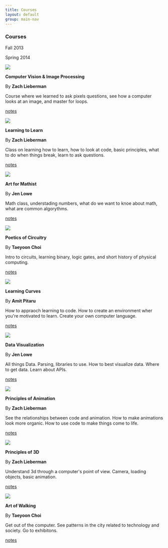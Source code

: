 ```yaml
---
title: Courses
layout: default
group: main-nav
---
```


<section class="current-tab"> 
<div class="centering-wrapper">
<h3>Courses</h3>
<div class="year-menu">
<p class="underline">Fall 2013</p>
<p>Spring 2014</p>
</div>
</div>	
</section>

<section class="content-wrapper"> 
<div class="student-wrapper">
<article class="project">
<div class="project-image">
<img src="/img/assets/images/courses/computer_vision.jpg"/>
</div>
<div class="project-title-info">
<p><b>Computer Vision & Image Processing</b></p>
<p>By <b><span class="teacher-title">Zach Lieberman</span></b></p>
</div>
<div class="project-info">
<p>Course where we learned to ask pixels questions, see how a computer looks at an image, and master for loops.</p>
<p class="notes"><a href="">notes</a></p>
</div>
</article>

<article class="project">
<div class="project-image">
<img src="/img/assets/images/courses/learning_to_learn.jpg"/>
</div>
<div class="project-title-info">
<p><b>Learning to Learn</b></p>
<p>By <b><span class="teacher-title">Zach Lieberman</span></b></p>	
</div>
<div class="project-info">
<p>Class on learning how to learn, how to look at code, basic principles, what to do when things break, learn to ask questions.</p>
<p class="notes"><a href="">notes</a></p>
</div>
</article>

<article class="project">
<div class="project-image">
<img src="/img/assets/images/courses/art_for_mathist.jpg"/>
</div>
<div class="project-title-info">
<p><b>Art for Mathist</b></p>
<p>By <b><span class="teacher-title">Jen Lowe</span></b></p>
</div>
<div class="project-info">
<p>Math class, understading numbers, what do we want to knoe about math, what are common algorythms.</p>
<p class="notes"><a href="">notes</a></p>
</div>
</article>

<article class="project">
<div class="project-image">
<img src="/img/assets/images/courses/poetics_of_circuitry.jpg"/>
</div>
<div class="project-title-info">
<p><b>Poetics of Circuitry</b></p>
<p>By <b><span class="teacher-title">Taeyoon Choi</span></b></p>
</div>
<div class="project-info">
<p>Intro to circuits, learning binary, logic gates, and short history of physical computing.</p>
<p class="notes"><a href="">notes</a></p>
</div>
</article>

<article class="project">
<div class="project-image">
<img src="/img/assets/images/courses/learning_curves.jpg"/>
</div>
<div class="project-title-info">
<p><b>Learning Curves</b></p>
<p>By <b><span class="teacher-title">Amit Pitaru</span></b></p>
</div>
<div class="project-info">
<p>How to appraoch learning to code. How to create an environment wher you're motivated to learn. Create your own computer language.</p>
<p class="notes"><a href="">notes</a></p>
</div>
</article>

<article class="project">
<div class="project-image">
<img src="/img/assets/images/courses/data_viz.png"/>
</div>
<div class="project-title-info">
<p><b>Data Visualization</b></p>
<p>By <b><span class="teacher-title">Jen Lowe</span></b></p>
</div>
<div class="project-info">
<p>All things Data. Parsing, libraries to use. How to best visualize data. Where to get data. Learn about APIs.</p>
<p class="notes"><a href="">notes</a></p>
</div>
</article>

<article class="project">
<div class="project-image">
<img src="/img/assets/images/courses/principles_of_animation.jpg"/>
</div>
<div class="project-title-info">
<p><b>Principles of Animation</b></p>
<p>By <b><span class="teacher-title">Zach Lieberman</span></b></p>
</div>
<div class="project-info">
<p>See the relationships between code and animation. How to make animations look more organic. How to use code to make things come to life.</p>
<p class="notes"><a href="">notes</a></p>
</div>
</article>

<article class="project">
<div class="project-image">
<img src="/img/assets/images/courses/principles_of_3d.jpg"/>
</div>
<div class="project-title-info">
<p><b>Principles of 3D</b></p>
<p>By <b><span class="teacher-title">Zach Lieberman</span></b></p>
</div>
<div class="project-info">
<p>Understand 3d through a computer's point of view. Camera, loading objects, basic animation.</p>

<p class="notes"><a href="">notes</a></p>
</div>
</article>

<article class="project">
<div class="project-image">
<img src="/img/assets/images/courses/art_of_walking.jpg"/>
</div>
<div class="project-title-info">
<p><b>Art of Walking</b></p>
<p>By <b><span class="teacher-title">Taeyoon Choi</span></b></p>
</div>
<div class="project-info">
<p>Get out of the computer. See patterns in the city related to technology and society. Go to exhibitons.</p>
<p class="notes"><a href="">notes</a></p>
</div>
</article>
</div>
</section>

